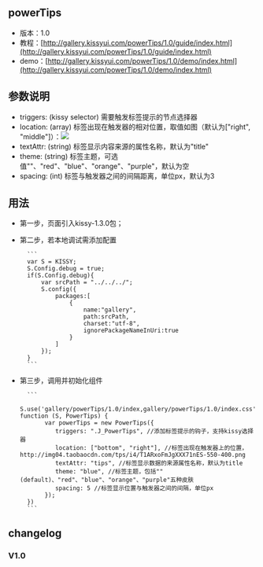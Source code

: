## powerTips

* 版本：1.0
* 教程：[http://gallery.kissyui.com/powerTips/1.0/guide/index.html](http://gallery.kissyui.com/powerTips/1.0/guide/index.html)
* demo：[http://gallery.kissyui.com/powerTips/1.0/demo/index.html](http://gallery.kissyui.com/powerTips/1.0/demo/index.html)

## 参数说明

* triggers: (kissy selector) 需要触发标签提示的节点选择器
* location: (array) 标签出现在触发器的相对位置，取值如图（默认为["right", "middle"]）：![](http://www.seejs.com/wp-content/uploads/2013/06/powertips.png) 
* textAttr: (string) 标签显示内容来源的属性名称，默认为"title"
* theme: (string) 标签主题，可选值""、"red"、"blue"、"orange"、"purple"，默认为空
* spacing: (int) 标签与触发器之间的间隔距离，单位px，默认为3

## 用法

* 第一步，页面引入kissy-1.3.0包；
* 第二步，若本地调试需添加配置

		```
		var S = KISSY;
	    S.Config.debug = true;
	    if(S.Config.debug){
	        var srcPath = "../../../";
	        S.config({
	            packages:[
	                {
	                    name:"gallery",
	                    path:srcPath,
	                    charset:"utf-8",
	                    ignorePackageNameInUri:true
	                }
	            ]
	        });
	    }
		```

* 第三步，调用并初始化组件
	
		```
		S.use('gallery/powerTips/1.0/index,gallery/powerTips/1.0/index.css', function (S, PowerTips) {
	         var powerTips = new PowerTips({
	            triggers: ".J_PowerTips", //添加标签提示的钩子，支持kissy选择器
	            location: ["bottom", "right"], //标签出现在触发器上的位置，http://img04.taobaocdn.com/tps/i4/T1ARxoFmJgXXX71nES-550-400.png
	            textAttr: "tips", //标签显示数据的来源属性名称，默认为title
	            theme: "blue", //标签主题，包括""(default)、"red"、"blue"、"orange"、"purple"五种皮肤
	            spacing: 5 //标签显示位置与触发器之间的间隔，单位px
	         });
	    })
		```

## changelog

### V1.0


